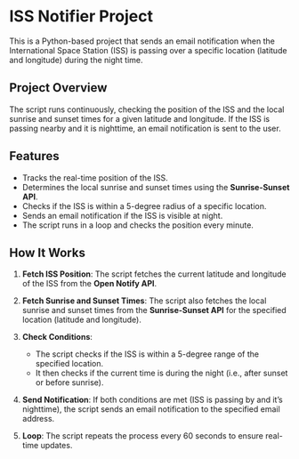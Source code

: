 # ISS Notifier Project

This is a Python-based project that sends an email notification when the International Space Station (ISS) is passing over a specific location (latitude and longitude) during the night time.

## Project Overview

The script runs continuously, checking the position of the ISS and the local sunrise and sunset times for a given latitude and longitude. If the ISS is passing nearby and it is nighttime, an email notification is sent to the user.

## Features
- Tracks the real-time position of the ISS.
- Determines the local sunrise and sunset times using the **Sunrise-Sunset API**.
- Checks if the ISS is within a 5-degree radius of a specific location.
- Sends an email notification if the ISS is visible at night.
- The script runs in a loop and checks the position every minute.


## How It Works

1. **Fetch ISS Position**: The script fetches the current latitude and longitude of the ISS from the **Open Notify API**.
   
2. **Fetch Sunrise and Sunset Times**: The script also fetches the local sunrise and sunset times from the **Sunrise-Sunset API** for the specified location (latitude and longitude).

3. **Check Conditions**:
   - The script checks if the ISS is within a 5-degree range of the specified location.
   - It then checks if the current time is during the night (i.e., after sunset or before sunrise).

4. **Send Notification**: If both conditions are met (ISS is passing by and it’s nighttime), the script sends an email notification to the specified email address.

5. **Loop**: The script repeats the process every 60 seconds to ensure real-time updates.
